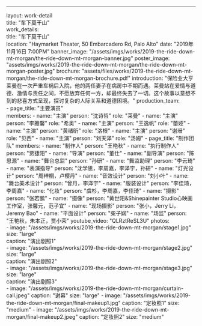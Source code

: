 ---
layout: work-detail            
title: "车下莫干山"            
work_details:                     
  title: "车下莫干山"          
  location: "Haymarket Theater, 50 Embarcadero Rd, Palo Alto"
  date: "2019年 11月16日 7:00PM"
  banner_image: "/assets/imgs/works/2019-the-ride-down-mt-morgan/the-ride-down-mt-morgan-banner.jpg"
  poster_image: "assets/imgs/works/2019-the-ride-down-mt-morgan/the-ride-down-mt-morgan-poster.jpg"
  brochure: "assets/files/works/2019-the-ride-down-mt-morgan/the-ride-down-mt-morgan-brochure.pdf"
  introduction: "保险业大亨莱曼在一次严重车祸后入院，他的两任妻子在病房中不期而遇。莱曼站在爱情与道德、激情与责任之间，不愿放弃任何一方，却最终失去了一切。这个故事以意想不到的悲喜方式呈现，探讨复杂的人际关系和道德困境。"
  production_team:                 
    - page_title: "主要演员"  
      members:
        - name: "主演"
          person: "沈诗哲"
          role: "莱曼"
        - name: "主演"
          person: "李雅馨"
          role: "希奥"
        - name: "主演"
          person: "王逸帆"
          role: "蕾娅"
        - name: "主演"
          person: "黄绪昕"
          role: "洛根"
        - name: "主演"
          person: "谢瑨"
          role: "贝西"
        - name: "主演"
          person: "刘天泽"
          role: "汤姆"
    - page_title: "制作团队"
      members:
        - name: "制作人"
          person: "王艳秋"
        - name: "执行制作人"
          person: "贾捷阳"
        - name: "导演"
          person: "董仕"
        - name: "副导演"
          person: "陈思源"
        - name: "舞台总监"
          person: "孙研"
        - name: "舞监助理"
          person: "李云琦"
        - name: "表演指导"
          person: "沈学思，李周嘉，李泽宇，孙研"
        - name: "灯光设计"
          person: "周梓桐，卢樱丹"
        - name: "音效设计"
          person: "刘小叶"
        - name: "舞台美术设计"
          person: "曾月，李泽宇"
        - name: "服装设计"
          person: "李佳琦，李周嘉"
        - name: "化妆"
          person: "虞杉，李周嘉，李佳琦"
        - name: "摄影"
          person: "张若鹏"
        - name: "摄像"
          person: "黄世阳&Shinepainter Studio心映画工作室，张馨元，范子宜"
        - name: "现场摄影"
          person: "张小，Jerry Li，Jeremy Bao"
        - name: "平面设计"
          person: "柴子娴"
        - name: "场监"
          person: "王艳秋，朱本正，贾小荣"
  youtube_video: "QLRztReSL3U"
  photos:                          
    - image: "/assets/imgs/works/2019-the-ride-down-mt-morgan/stage1.jpg"        
      size: "large"           
      caption: "演出剧照1"   
    - image: "/assets/imgs/works/2019-the-ride-down-mt-morgan/stage2.jpg"        
      size: "large"           
      caption: "演出剧照2"      
    - image: "/assets/imgs/works/2019-the-ride-down-mt-morgan/stage3.jpg"        
      size: "large"           
      caption: "演出剧照3"         
    - image: "/assets/imgs/works/2019-the-ride-down-mt-morgan/curtain-call.jpeg"
      caption: "谢幕"
      size: "large"
    - image: "/assets/imgs/works/2019-the-ride-down-mt-morgan/final-makeup1.jpg"
      caption: "定妆照1"
      size: "medium"
    - image: "/assets/imgs/works/2019-the-ride-down-mt-morgan/final-makeup2.jpeg"
      caption: "定妆照2"
      size: "medium"